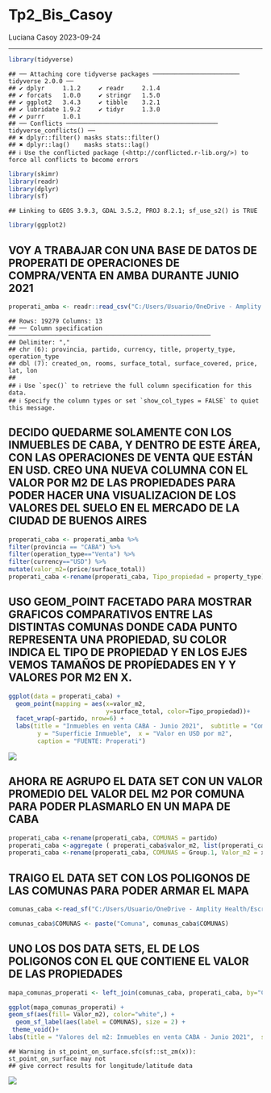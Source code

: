 Tp2_Bis_Casoy
================
Luciana Casoy
2023-09-24

------------------------------------------------------------------------

``` r
library(tidyverse)
```

    ## ── Attaching core tidyverse packages ──────────────────────── tidyverse 2.0.0 ──
    ## ✔ dplyr     1.1.2     ✔ readr     2.1.4
    ## ✔ forcats   1.0.0     ✔ stringr   1.5.0
    ## ✔ ggplot2   3.4.3     ✔ tibble    3.2.1
    ## ✔ lubridate 1.9.2     ✔ tidyr     1.3.0
    ## ✔ purrr     1.0.1     
    ## ── Conflicts ────────────────────────────────────────── tidyverse_conflicts() ──
    ## ✖ dplyr::filter() masks stats::filter()
    ## ✖ dplyr::lag()    masks stats::lag()
    ## ℹ Use the conflicted package (<http://conflicted.r-lib.org/>) to force all conflicts to become errors

``` r
library(skimr)
library(readr)
library(dplyr)
library(sf)
```

    ## Linking to GEOS 3.9.3, GDAL 3.5.2, PROJ 8.2.1; sf_use_s2() is TRUE

``` r
library(ggplot2)
```

## VOY A TRABAJAR CON UNA BASE DE DATOS DE PROPERATI DE OPERACIONES DE COMPRA/VENTA EN AMBA DURANTE JUNIO 2021

``` r
properati_amba <- readr::read_csv("C:/Users/Usuario/OneDrive - Amplity Health/Escritorio/Lula/TP2_CASOY_MEU/DATA/amba_properati2021.csv")
```

    ## Rows: 19279 Columns: 13
    ## ── Column specification ────────────────────────────────────────────────────────
    ## Delimiter: ","
    ## chr (6): provincia, partido, currency, title, property_type, operation_type
    ## dbl (7): created_on, rooms, surface_total, surface_covered, price, lat, lon
    ## 
    ## ℹ Use `spec()` to retrieve the full column specification for this data.
    ## ℹ Specify the column types or set `show_col_types = FALSE` to quiet this message.

## DECIDO QUEDARME SOLAMENTE CON LOS INMUEBLES DE CABA, Y DENTRO DE ESTE ÁREA, CON LAS OPERACIONES DE VENTA QUE ESTÁN EN USD. CREO UNA NUEVA COLUMNA CON EL VALOR POR M2 DE LAS PROPIEDADES PARA PODER HACER UNA VISUALIZACION DE LOS VALORES DEL SUELO EN EL MERCADO DE LA CIUDAD DE BUENOS AIRES

``` r
properati_caba <- properati_amba %>%
filter(provincia == "CABA") %>%
filter(operation_type=="Venta") %>%
filter(currency=="USD") %>%
mutate(valor_m2=(price/surface_total))
properati_caba <-rename(properati_caba, Tipo_propiedad = property_type)
```

## USO GEOM_POINT FACETADO PARA MOSTRAR GRAFICOS COMPARATIVOS ENTRE LAS DISTINTAS COMUNAS DONDE CADA PUNTO REPRESENTA UNA PROPIEDAD, SU COLOR INDICA EL TIPO DE PROPIEDAD Y EN LOS EJES VEMOS TAMAÑOS DE PROPÍEDADES EN Y Y VALORES POR M2 EN X.

``` r
ggplot(data = properati_caba) +
  geom_point(mapping = aes(x=valor_m2,
                           y=surface_total, color=Tipo_propiedad))+
  facet_wrap(~partido, nrow=6) +
  labs(title = "Inmuebles en venta CABA - Junio 2021",  subtitle = "Comparativa por Comunas", 
        y = "Superficie Inmueble",  x = "Valor en USD por m2", 
        caption = "FUENTE: Properati")
```

![](TP2_Bis_Casoy_files/figure-gfm/unnamed-chunk-4-1.png)<!-- -->

## AHORA RE AGRUPO EL DATA SET CON UN VALOR PROMEDIO DEL VALOR DEL M2 POR COMUNA PARA PODER PLASMARLO EN UN MAPA DE CABA

``` r
properati_caba <-rename(properati_caba, COMUNAS = partido)
properati_caba <-aggregate ( properati_caba$valor_m2, list(properati_caba$COMUNAS), FUN=mean)
properati_caba <-rename(properati_caba, COMUNAS = Group.1, Valor_m2 = x)
```

## TRAIGO EL DATA SET CON LOS POLIGONOS DE LAS COMUNAS PARA PODER ARMAR EL MAPA

``` r
comunas_caba <-read_sf("C:/Users/Usuario/OneDrive - Amplity Health/Escritorio/Lula/TP2_CASOY_MEU/DATA/comunas/comunas_wgs84.shp")
```

``` r
comunas_caba$COMUNAS <- paste("Comuna", comunas_caba$COMUNAS)
```

## UNO LOS DOS DATA SETS, EL DE LOS POLIGONOS CON EL QUE CONTIENE EL VALOR DE LAS PROPIEDADES

``` r
mapa_comunas_properati <- left_join(comunas_caba, properati_caba, by="COMUNAS")
```

``` r
ggplot(mapa_comunas_properati) +
geom_sf(aes(fill= Valor_m2), color="white",) +
  geom_sf_label(aes(label = COMUNAS), size = 2) +
 theme_void()+
labs(title = "Valores del m2: Inmuebles en venta CABA - Junio 2021",  subtitle = "Comparativa por Comunas", caption = "FUENTE: Properati")
```

    ## Warning in st_point_on_surface.sfc(sf::st_zm(x)): st_point_on_surface may not
    ## give correct results for longitude/latitude data

![](TP2_Bis_Casoy_files/figure-gfm/unnamed-chunk-9-1.png)<!-- -->

